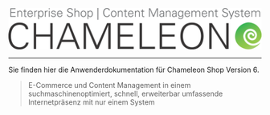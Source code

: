 ![](/assets/chameleon_logo_neu.png)






----
Sie finden hier die Anwenderdokumentation für Chameleon Shop Version 6.


> E-Commerce und Content Management in einem
suchmaschinenoptimiert, schnell, erweiterbar
umfassende Internetpräsenz mit nur einem System









